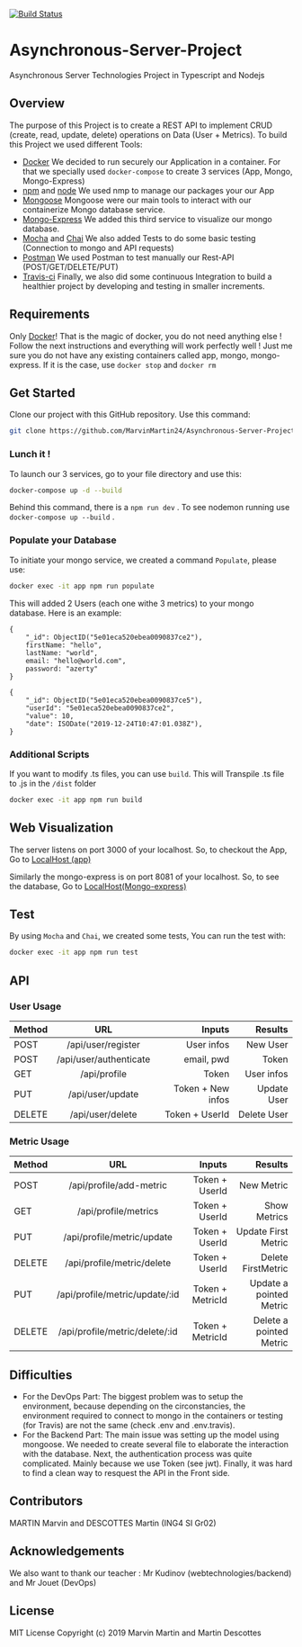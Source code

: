 [![Build Status](https://travis-ci.org/MarvinMartin24/Asynchronous-Server-Project.svg?branch=master)](https://travis-ci.org/MarvinMartin24/Asynchronous-Server-Project)

# Asynchronous-Server-Project
Asynchronous Server Technologies Project in Typescript and Nodejs

## Overview
The purpose of this Project is to create a REST API to implement CRUD (create, read, update, delete) operations on Data (User + Metrics). To build this Project we used different Tools:
* [Docker](https://docs.docker.com/)
    We decided to run securely our Application in a container.
    For that we specially used ```docker-compose``` to create 3 services (App, Mongo, Mongo-Express)
* [npm](https://docs.npmjs.com/) and [node](https://nodejs.org/en/docs/)
    We used nmp to manage our packages your our App
* [Mongoose](https://mongoosejs.com/docs/api.html)
    Mongoose were our main tools to interact with our containerize Mongo database service.
* [Mongo-Express](http://mongodb-tools.com/tool/mongo-express/)
    We added this third service to visualize our mongo database.
* [Mocha](https://mochajs.org/) and [Chai](https://www.chaijs.com/api/)
    We also added Tests to do some basic testing (Connection to mongo and API requests)
* [Postman](https://learning.getpostman.com/)
    We used Postman to test manually our Rest-API (POST/GET/DELETE/PUT)
* [Travis-ci](https://docs.travis-ci.com/)
    Finally, we also did some continuous Integration to build a healthier project by developing and testing in smaller increments.  


## Requirements
Only [Docker](https://docs.docker.com/v17.09/engine/installation/)! That is the magic of docker, you do not need anything else ! Follow the next instructions and everything will work perfectly well ! Just me sure you do not have any existing containers called app, mongo, mongo-express. If it is the case, use `docker stop` and `docker rm`


## Get Started

Clone our project with this GitHub repository. Use this command:
```bash
git clone https://github.com/MarvinMartin24/Asynchronous-Server-Project
```

### Lunch it !

To launch our 3 services, go to your file directory and use this:
```bash
docker-compose up -d --build
```
Behind this command, there is a ```npm run dev``` .
To see nodemon running use ```docker-compose up --build``` .

### Populate your Database
To initiate your mongo service, we created a command `Populate`, please use:
```bash
docker exec -it app npm run populate
```
This will added 2 Users (each one withe 3 metrics) to your mongo database.
Here is an example:
```
{
    "_id": ObjectID("5e01eca520ebea0090837ce2"),
    firstName: "hello",
    lastName: "world",
    email: "hello@world.com",
    password: "azerty"
}

{
    "_id": ObjectID("5e01eca520ebea0090837ce5"),
    "userId": "5e01eca520ebea0090837ce2",
    "value": 10,
    "date": ISODate("2019-12-24T10:47:01.038Z"),
}
```
### Additional Scripts

If you want to modify .ts files, you can use `build`.
This will Transpile .ts file to .js in the `/dist` folder

```bash
docker exec -it app npm run build
```

## Web Visualization

The server listens on port 3000 of your localhost.
So, to checkout the App, Go to [LocalHost (app)](http://localhost:3000/)

Similarly the mongo-express is on port 8081 of your localhost.
So, to see the database, Go to [LocalHost(Mongo-express)](http://localhost:8081/)


## Test
By using ```Mocha``` and ```Chai```, we created some tests, You can run the test with:
```bash
docker exec -it app npm run test
```
## API

### User Usage

| Method        | URL                    | Inputs           | Results     |
| ------------- |:----------------------:| ----------------:| -----------:|
| POST          | /api/user/register     | User infos       |  New User   |
| POST          | /api/user/authenticate | email, pwd       |    Token    |
| GET           | /api/profile           | Token            | User infos  |
| PUT           | /api/user/update       | Token + New infos| Update  User|
| DELETE        | /api/user/delete       | Token + UserId   | Delete User |

### Metric Usage

| Method        | URL                           | Inputs           | Results                |
| ------------- |:-----------------------------:| ----------------:| ----------------------:|
| POST          | /api/profile/add-metric       |  Token + UserId  | New Metric             |
| GET           | /api/profile/metrics          |  Token + UserId  | Show Metrics           |
| PUT           | /api/profile/metric/update    |  Token + UserId  | Update  First Metric   |
| DELETE        | /api/profile/metric/delete    |  Token + UserId  | Delete FirstMetric     |
| PUT           | /api/profile/metric/update/:id|  Token + MetricId| Update a pointed Metric|
| DELETE        | /api/profile/metric/delete/:id|  Token + MetricId| Delete a pointed Metric|


## Difficulties
* For the DevOps Part:
    The biggest problem was to setup the environment, because depending on the circonstancies, the environment required to connect to mongo in the containers or testing (for Travis) are not the same (check .env and .env.travis).
* For the Backend Part:
    The main issue was setting up the model using mongoose. We needed to create several file to elaborate the interaction with the database.
    Next, the authentication process was quite complicated. Mainly because we use Token (see jwt).
    Finally, it was hard to find a clean way to resquest the API in the Front side.

## Contributors
MARTIN Marvin and DESCOTTES Martin (ING4 SI Gr02)

## Acknowledgements
We also want to thank our teacher :
Mr Kudinov (webtechnologies/backend) and Mr Jouet (DevOps)

## License
MIT License
Copyright (c) 2019 Marvin Martin and Martin Descottes
